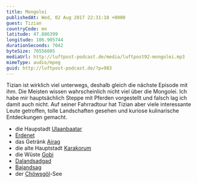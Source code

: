 ```yaml
---
title: Mongolei
publishedAt: Wed, 02 Aug 2017 22:31:18 +0000
guest: Tizian
countryCode: mn
latitude: 47.886399
longitude: 106.905744
durationSeconds: 7042
byteSize: 70556085
mediaUrl: http://luftpost-podcast.de/media/luftpost92-mongolei.mp3
mimeType: audio/mpeg
guid: http://luftpost-podcast.de/?p=983
---
```


Tizian ist wirklich viel unterwegs, deshalb gleich die nächste Episode mit ihm. Die Meisten wissen wahrscheinlich nicht viel über die Mongolei. Ich habe mir hauptsächlich Steppe mit Pferden vorgestellt und falsch lag ich damit auch nicht. Auf seiner Fahrradtour hat Tizian aber viele interessante Leute getroffen, tolle Landschaften gesehen und kuriose kulinarische Entdeckungen gemacht. 
* die Haupstadt [Ulaanbaatar](https://de.wikipedia.org/wiki/Ulaanbaatar)
* [Erdenet](https://de.wikipedia.org/wiki/Erdenet)
* das Getränk [Airag](https://de.wikipedia.org/wiki/Kumys)
* die alte Hauptstadt [Karakorum](https://de.wikipedia.org/wiki/Karakorum%5F%28Stadt%29)
* die Wüste [Gobi](https://de.wikipedia.org/wiki/Gobi)
* [Dalandsadgad](https://de.wikipedia.org/wiki/Dalandsadgad)
* [Bajandsag](https://de.wikipedia.org/wiki/Bajandsag)
* der [Chöwsgöl](https://de.wikipedia.org/wiki/Ch%C3%B6wsg%C3%B6l%5FNuur)\-See
